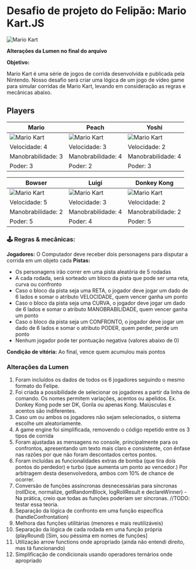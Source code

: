 
Desafio de projeto do Felipão: Mario Kart.JS
============================================

![Mario Kart](./docs/header.gif)

**Alterações da Lumen no final do arquivo**

**Objetivo:**

Mario Kart é uma série de jogos de corrida desenvolvida e publicada pela Nintendo. Nosso desafio será criar uma lógica de um jogo de vídeo game para simular corridas de Mario Kart, levando em consideração as regras e mecânicas abaixo.

Players
-------

|Mario  | Peach | Yoshi | 
|--|--|--|
| ![Mario Kart](./docs/mario.gif) | ![Mario Kart](./docs/peach.gif)  | ![Mario Kart](./docs/yoshi.gif) |
| Velocidade: 4 | Velocidade: 3 | Velocidade: 2 |
| Manobrabilidade: 3 | Manobrabilidade: 4 | Manobrabilidade: 4 |
| Poder: 3 |Poder: 2  | Poder: 3 |


| Bowser | Luigi | Donkey Kong |
|--|--|--|
| ![Mario Kart](./docs/bowser.gif) | ![Mario Kart](./docs/luigi.gif) | ![Mario Kart](./docs/dk.gif) |
| Velocidade: 5 | Velocidade: 3  | Velocidade: 2  |
| Manobrabilidade: 2 | Manobrabilidade: 4 | Manobrabilidade: 2  | 
| Poder: 5 | Poder: 4 | Poder: 5 | 


### 🕹️ Regras & mecânicas:

**Jogadores:**  O Computador deve receber dois personagens para disputar a corrida em um objeto cada **Pistas:**

*    Os personagens irão correr em uma pista aleatória de 5 rodadas
*    A cada rodada, será sorteado um bloco da pista que pode ser uma reta, curva ou confronto
*    Caso o bloco da pista seja uma RETA, o jogador deve jogar um dado de 6 lados e somar o atributo VELOCIDADE, quem vencer ganha um ponto
*    Caso o bloco da pista seja uma CURVA, o jogador deve jogar um dado de 6 lados e somar o atributo MANOBRABILIDADE, quem vencer ganha um ponto
*    Caso o bloco da pista seja um CONFRONTO, o jogador deve jogar um dado de 6 lados e somar o atributo PODER, quem perder, perde um ponto
*    Nenhum jogador pode ter pontuação negativa (valores abaixo de 0)

**Condição de vitória:**  Ao final, vence quem acumulou mais pontos

### Alterações da Lumen

1. Foram incluídos os dados de todos os 6 jogadores seguindo o mesmo formato do Felipe.
2. Foi criada a possibilidade de selecionar os jogadores a partir da linha de comando. Os nomes permitem variações, acentos ou apelidos. Ex. Donkey Kong pode ser DK, Gorila ou apenas Kong. Maiúsculas e acentos são indiferentes.
3. Caso um ou ambos os jogadores não sejam selecionados, o sistema escolhe um aleatoriamente.
4. A game engine foi simplificada, removendo o código repetido entre os 3 tipos de corrida
5. Foram ajustadas as mensagens no console, principalmente para os confrontos, apresentando um texto mais claro e consistente, con ênfase nas razões por que não foram descontados certos pontos.
6. Foram incluídas as funcionalidades extras de bomba (que tira dois pontos do perdedor) e turbo (que aumenta um ponto ao vencedor.) Por arbitragem desta desenvolvedora, ambos com 10% de chance de ocorrer.
7. Conversão de funções assíncronas desnecessárias para síncronas (rollDice, normalize, getRandomBlock, logRollResult e declareWinner) - Na prática, creio que todas as funções poderiam ser síncronas. //TODO: testar essa teoria.
8. Separação da lógica de confronto em uma função específica (handleConfrontation)
9. Melhora das funções utilitárias (menores e mais reutilizáveis)
10. Separação da lógica de cada rodada em uma função própria (playRound) [Sim, sou péssima em nomes de funções]
11. Utilização arrow functions onde apropriado (ainda não entendi direito, mas tá funcionando)
12. Simplificação de condicionais usando operadores ternários onde apropriado
